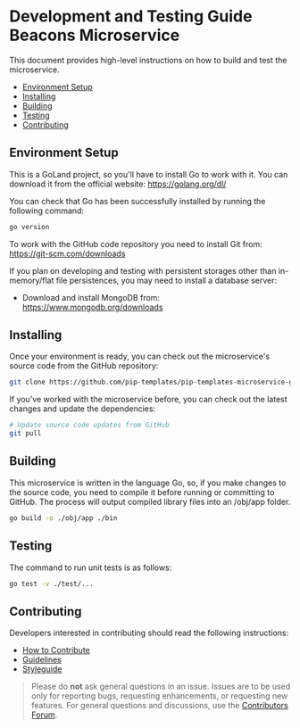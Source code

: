 # Development and Testing Guide <br/> Beacons Microservice

This document provides high-level instructions on how to build and test the microservice.

* [Environment Setup](#setup)
* [Installing](#install)
* [Building](#build)
* [Testing](#test)
* [Contributing](#contrib) 

## <a name="setup"></a> Environment Setup

This is a GoLand project, so you'll have to install Go to work with it. 
You can download it from the official website: https://golang.org/dl/

You can check that Go has been successfully installed by running the following command:
```bash
go version
```

To work with the GitHub code repository you need to install Git from: https://git-scm.com/downloads

If you plan on developing and testing with persistent storages other than in-memory/flat file persistences,
you may need to install a database server:
- Download and install MongoDB from: https://www.mongodb.org/downloads

## <a name="install"></a> Installing

Once your environment is ready, you can check out the microservice's source code from the GitHub repository:
```bash
git clone https://github.com/pip-templates/pip-templates-microservice-go.git
```

<!-- Todo: is this needed in GoLang? -->
<!-- Then go to the project folder and install dependent modules:

```bash
# Install dependencies
npm install
``` -->

If you've worked with the microservice before, you can check out the latest changes and update the dependencies:
```bash
# Update source code updates from GitHub
git pull
```

## <a name="build"></a> Building

This microservice is written in the language Go, so, if you make changes to the source code, you need to compile 
it before running or committing to GitHub. The process will output compiled library files into an /obj/app folder.

```bash
go build -o ./obj/app ./bin
```

## <a name="test"></a> Testing

The command to run unit tests is as follows:
```bash
go test -v ./test/...
```

## <a name="contrib"></a> Contributing

Developers interested in contributing should read the following instructions:

- [How to Contribute](http://www.pipservices.org/contribute/)
- [Guidelines](http://www.pipservices.org/contribute/guidelines)
- [Styleguide](http://www.pipservices.org/contribute/styleguide)
<!-- Todo: remove? -->
<!-- - [ChangeLog](CHANGELOG.md) -->

> Please do **not** ask general questions in an issue. Issues are to be used only for reporting bugs, requesting
  enhancements, or requesting new features. For general questions and discussions, use the
  [Contributors Forum](http://www.pipservices.org/forums/forum/contributors/).

<!-- It is important to note that for each release, the [ChangeLog](CHANGELOG.md) is a resource that will
itemize all:

- Bug Fixes
- New Features
- Breaking Changes -->